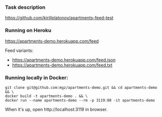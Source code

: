 ### Task description
https://github.com/kirillplatonov/apartments-feed-test

### Running on Heroku
https://apartments-demo.herokuapp.com/feed

Feed variants:
* https://apartments-demo.herokuapp.com/feed.json
* https://apartments-demo.herokuapp.com/feed.txt

### Running locally in Docker:
```
git clone git@github.com:mgz/apartments-demo.git && cd apartments-demo && \
docker build -t apartments-demo . && \
docker run --name apartments-demo --rm -p 3119:80 -it apartments-demo
```
When it's up, open http://localhost:3119 in browser.
